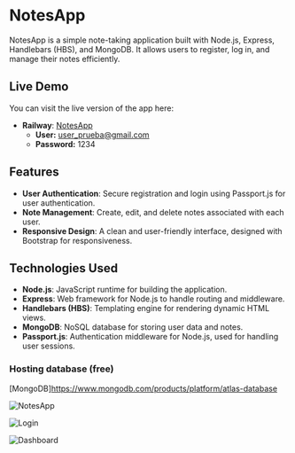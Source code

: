 # NotesApp
NotesApp is a simple note-taking application built with Node.js, Express, Handlebars (HBS), and MongoDB. It allows users to register, log in, and manage their notes efficiently.

## Live Demo
You can visit the live version of the app here:
-   **Railway**: [NotesApp](https://app-notes-production-cc37.up.railway.app/)
    -   **User:** user_prueba@gmail.com
    -   **Password:** 1234

## Features

- **User Authentication**: Secure registration and login using Passport.js for user authentication.
- **Note Management**: Create, edit, and delete notes associated with each user.
- **Responsive Design**: A clean and user-friendly interface, designed with Bootstrap for responsiveness.

## Technologies Used

- **Node.js**: JavaScript runtime for building the application.
- **Express**: Web framework for Node.js to handle routing and middleware.
- **Handlebars (HBS)**: Templating engine for rendering dynamic HTML views.
- **MongoDB**: NoSQL database for storing user data and notes.
- **Passport.js**: Authentication middleware for Node.js, used for handling user sessions.

### Hosting database (free)
[MongoDB]https://www.mongodb.com/products/platform/atlas-database

![NotesApp](https://github.com/user-attachments/assets/3c01bc69-651e-4a2d-aa4d-c1e05551a231)

![Login](https://github.com/user-attachments/assets/00e0bff9-d995-4270-a019-5ae2448126f1)

![Dashboard](https://github.com/user-attachments/assets/9fda25b4-4ac9-4db1-8ad3-66b97d089aa9)



